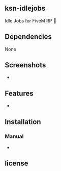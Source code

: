 ## ksn-idlejobs
Idle Jobs for FiveM RP  :office:

## Dependencies
None

## Screenshots
-

## Features
-

## Installation


### Manual
-

## license
